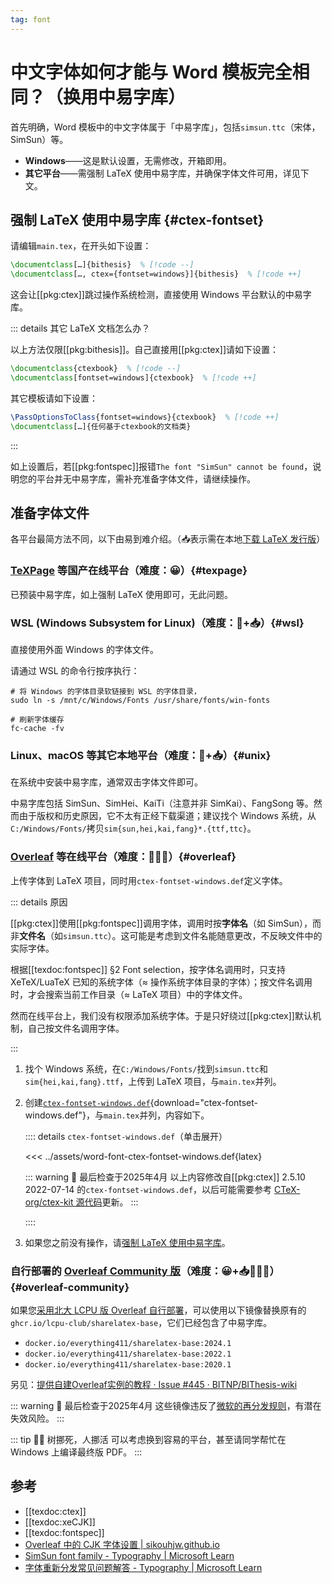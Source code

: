 ```yaml
---
tag: font
---
```


# 中文字体如何才能与 Word 模板完全相同？（换用中易字库）

首先明确，Word 模板中的中文字体属于「中易字库」，包括`simsun.ttc`（宋体，SimSun）等。

- **Windows**——这是默认设置，无需修改，开箱即用。
- **其它平台**——需强制 LaTeX 使用中易字库，并确保字体文件可用，详见下文。

## 强制 LaTeX 使用中易字库 {#ctex-fontset}

请编辑`main.tex`，在开头如下设置：

```latex
\documentclass[…]{bithesis}  % [!code --]
\documentclass[…, ctex={fontset=windows}]{bithesis}  % [!code ++]
```

这会让[[pkg:ctex]]跳过操作系统检测，直接使用 Windows 平台默认的中易字库。

::: details 其它 LaTeX 文档怎么办？

以上方法仅限[[pkg:bithesis]]。自己直接用[[pkg:ctex]]请如下设置：

```latex
\documentclass{ctexbook}  % [!code --]
\documentclass[fontset=windows]{ctexbook}  % [!code ++]
```

其它模板请如下设置：

```latex
\PassOptionsToClass{fontset=windows}{ctexbook}  % [!code ++]
\documentclass[…]{任何基于ctexbook的文档类}
```

:::

如上设置后，若[[pkg:fontspec]]报错`The font "SimSun" cannot be found`，说明您的平台并无中易字库，需补充准备字体文件，请继续操作。

## 准备字体文件

各平台最简方法不同，以下由易到难介绍。（📥表示需在本地[下载 LaTeX 发行版](../guide/getting-started.md)）

### [TeXPage](https://www.texpage.com) 等国产在线平台（难度：😀）{#texpage}

已预装中易字库，如上强制 LaTeX 使用即可，无此问题。

### WSL (Windows Subsystem for Linux)（难度：🙂+📥）{#wsl}

直接使用外面 Windows 的字体文件。

请通过 WSL 的命令行按序执行：

```shell
# 将 Windows 的字体目录软链接到 WSL 的字体目录，
sudo ln -s /mnt/c/Windows/Fonts /usr/share/fonts/win-fonts

# 刷新字体缓存
fc-cache -fv
```

### Linux、macOS 等其它本地平台（难度：🤨+📥）{#unix}

在系统中安装中易字库，通常双击字体文件即可。

中易字库包括 SimSun、SimHei、KaiTi（注意并非 SimKai）、FangSong 等。然而由于版权和历史原因，它不太有正经下载渠道；建议找个 Windows 系统，从`C:/Windows/Fonts/`拷贝`sim{sun,hei,kai,fang}*.{ttf,ttc}`。

### [Overleaf](https://www.overleaf.com/) 等在线平台（难度：🤨😥😖）{#overleaf}

上传字体到 LaTeX 项目，同时用`ctex-fontset-windows.def`定义字体。

::: details 原因

[[pkg:ctex]]使用[[pkg:fontspec]]调用字体，调用时按**字体名**（如 SimSun），而非**文件名**（如`simsun.ttc`）。这可能是考虑到文件名能随意更改，不反映文件中的实际字体。

根据[[texdoc:fontspec]] §2 Font selection，按字体名调用时，只支持 XeTeX/LuaTeX 已知的系统字体（≈ 操作系统字体目录的字体）；按文件名调用时，才会搜索当前工作目录（≈ LaTeX 项目）中的字体文件。

然而在线平台上，我们没有权限添加系统字体。于是只好绕过[[pkg:ctex]]默认机制，自己按文件名调用字体。

:::

1. 找个 Windows 系统，在`C:/Windows/Fonts/`找到`simsun.ttc`和`sim{hei,kai,fang}.ttf`，上传到 LaTeX 项目，与`main.tex`并列。

2. 创建[`ctex-fontset-windows.def`](../assets/word-font-ctex-fontset-windows.def){download="ctex-fontset-windows.def"}，与`main.tex`并列，内容如下。

   :::: details `ctex-fontset-windows.def`（单击展开）

   <<< ../assets/word-font-ctex-fontset-windows.def{latex}

   ::: warning 📅 最后检查于2025年4月
   以上内容修改自[[pkg:ctex]] 2.5.10 2022-07-14 的`ctex-fontset-windows.def`，以后可能需要参考 [CTeX-org/ctex-kit 源代码](https://github.com/CTeX-org/ctex-kit/blob/1ee66c6f130802d3400f893db01fd6a6701ab164/ctex/ctex.dtx#L11065-L11172)更新。
   :::

   ::::

3. 如果您之前没有操作，请[强制 LaTeX 使用中易字库](#ctex-fontset)。

### 自行部署的 [Overleaf Community 版](https://github.com/overleaf/toolkit/)（难度：😀+📥👷‍♀️🚧）{#overleaf-community}

如果您[采用北大 LCPU 版 Overleaf 自行部署](https://github.com/lcpu-club/overleaf/wiki/快速开始)，可以使用以下镜像替换原有的`ghcr.io/lcpu-club/sharelatex-base`，它们已经包含了中易字库。

- `docker.io/everything411/sharelatex-base:2024.1`
- `docker.io/everything411/sharelatex-base:2022.1`
- `docker.io/everything411/sharelatex-base:2020.1`

另见：[提供自建Overleaf实例的教程 · Issue #445 · BITNP/BIThesis-wiki](https://github.com/BITNP/BIThesis-wiki/issues/445#issuecomment-2728226319)

::: warning 📅 最后检查于2025年4月
这些镜像违反了[微软的再分发规则][ms-font-faq]，有潜在失效风险。
:::

::: tip 🏃‍♀️ 树挪死，人挪活
可以考虑换到容易的平台，甚至请同学帮忙在 Windows 上编译最终版 PDF。
:::

## 参考

- [[texdoc:ctex]]
- [[texdoc:xeCJK]]
- [[texdoc:fontspec]]
- [Overleaf 中的 CJK 字体设置 | sikouhjw.github.io](https://sikouhjw.github.io/2021/02/14/2021-02-14-fontset-overleaf/)
- [SimSun font family - Typography | Microsoft Learn](https://learn.microsoft.com/zh-cn/typography/font-list/simsun)
- [字体重新分发常见问题解答 - Typography | Microsoft Learn][ms-font-faq]

[ms-font-faq]: https://learn.microsoft.com/zh-cn/typography/fonts/font-faq
